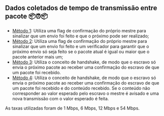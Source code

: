 ## Dados coletados de tempo de transmissão entre pacote 📦⏰📦

- [Método 1](https://github.com/wesnasimone/EA006_TCC_ESP-NOW/tree/main/Dados/Estabilidade/Metodo_1): Utiliza uma flag de confirmação do próprio mestre para sinalizar que um envio foi feito e que o próximo pode ser realizado;
- [Método 2](https://github.com/wesnasimone/EA006_TCC_ESP-NOW/tree/main/Dados/Estabilidade/Metodo_2): Utiliza uma flag de confirmação do próprio mestre para sinalizar que um envio foi feito e um verificador para garantir que o próximo envio só seja feito se o pacote atual é igual ou maior que o pacote anterior mais um;
- [Método 3](https://github.com/wesnasimone/EA006_TCC_ESP-NOW/tree/main/Dados/Estabilidade/Metodo_3): Utiliza o conceito de handshake, de modo que o escravo só envia o próximo pacote ao receber uma confirmação do escravo de que um pacote foi recebido.
- [Método 4](https://github.com/wesnasimone/EA006_TCC_ESP-NOW/tree/main/Dados/Estabilidade/Metodo_4): Utiliza o conceito de handshake, de modo que o escravo só envia o próximo pacote ao receber uma confirmação do escravo de que um pacote foi recebido e do conteúdo recebido. Se o conteúdo não corresponder ao valor esperado pelo escravo o mestre é avisado e uma nova transmissão com o valor esperado é feita.

As taxas utilizadas foram de 1 Mbps, 6 Mbps, 12 Mbps e 54 Mbps.
